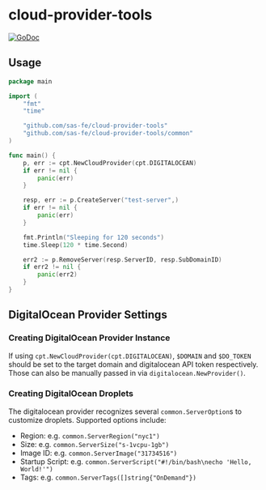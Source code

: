 # cloud-provider-tools
[![GoDoc](https://godoc.org/github.com/sas-fe/cloud-provider-tools?status.svg)](https://godoc.org/github.com/sas-fe/cloud-provider-tools)

## Usage

```go
package main

import (
    "fmt"
    "time"

    "github.com/sas-fe/cloud-provider-tools"
    "github.com/sas-fe/cloud-provider-tools/common"
)

func main() {
    p, err := cpt.NewCloudProvider(cpt.DIGITALOCEAN)
    if err != nil {
        panic(err)
    }

    resp, err := p.CreateServer("test-server",)
    if err != nil {
        panic(err)
    }

    fmt.Println("Sleeping for 120 seconds")
    time.Sleep(120 * time.Second)

    err2 := p.RemoveServer(resp.ServerID, resp.SubDomainID)
    if err2 != nil {
        panic(err2)
    }
}
```

## DigitalOcean Provider Settings

### Creating DigitalOcean Provider Instance
If using `cpt.NewCloudProvider(cpt.DIGITALOCEAN)`, `$DOMAIN` and `$DO_TOKEN` should be set
to the target domain and digitalocean API token respectively. Those can also be manually
passed in via `digitalocean.NewProvider()`.

### Creating DigitalOcean Droplets
The digitalocean provider recognizes several `common.ServerOption`s to customize droplets.
Supported options include:
- Region: e.g. `common.ServerRegion("nyc1")`
- Size: e.g. `common.ServerSize("s-1vcpu-1gb")`
- Image ID: e.g. `common.ServerImage("31734516")`
- Startup Script: e.g. `common.ServerScript("#!/bin/bash\necho 'Hello, World!'")`
- Tags: e.g. `common.ServerTags([]string{"OnDemand"})`
